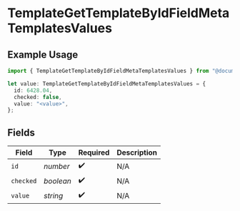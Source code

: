 # TemplateGetTemplateByIdFieldMetaTemplatesValues

## Example Usage

```typescript
import { TemplateGetTemplateByIdFieldMetaTemplatesValues } from "@documenso/sdk-typescript/models/operations";

let value: TemplateGetTemplateByIdFieldMetaTemplatesValues = {
  id: 6428.04,
  checked: false,
  value: "<value>",
};
```

## Fields

| Field              | Type               | Required           | Description        |
| ------------------ | ------------------ | ------------------ | ------------------ |
| `id`               | *number*           | :heavy_check_mark: | N/A                |
| `checked`          | *boolean*          | :heavy_check_mark: | N/A                |
| `value`            | *string*           | :heavy_check_mark: | N/A                |